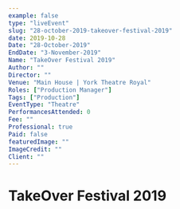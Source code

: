 ```yaml
---
example: false
type: "liveEvent"
slug: "28-october-2019-takeover-festival-2019"
date: 2019-10-28
Date: "28-October-2019"
EndDate: "3-November-2019"
Name: "TakeOver Festival 2019"
Author: ""
Director: ""
Venue: "Main House | York Theatre Royal"
Roles: ["Production Manager"]
Tags: ["Production"]
EventType: "Theatre"
PerformancesAttended: 0
Fee: ""
Professional: true
Paid: false
featuredImage: ""
ImageCredit: ""
Client: ""
---
```


# TakeOver Festival 2019

